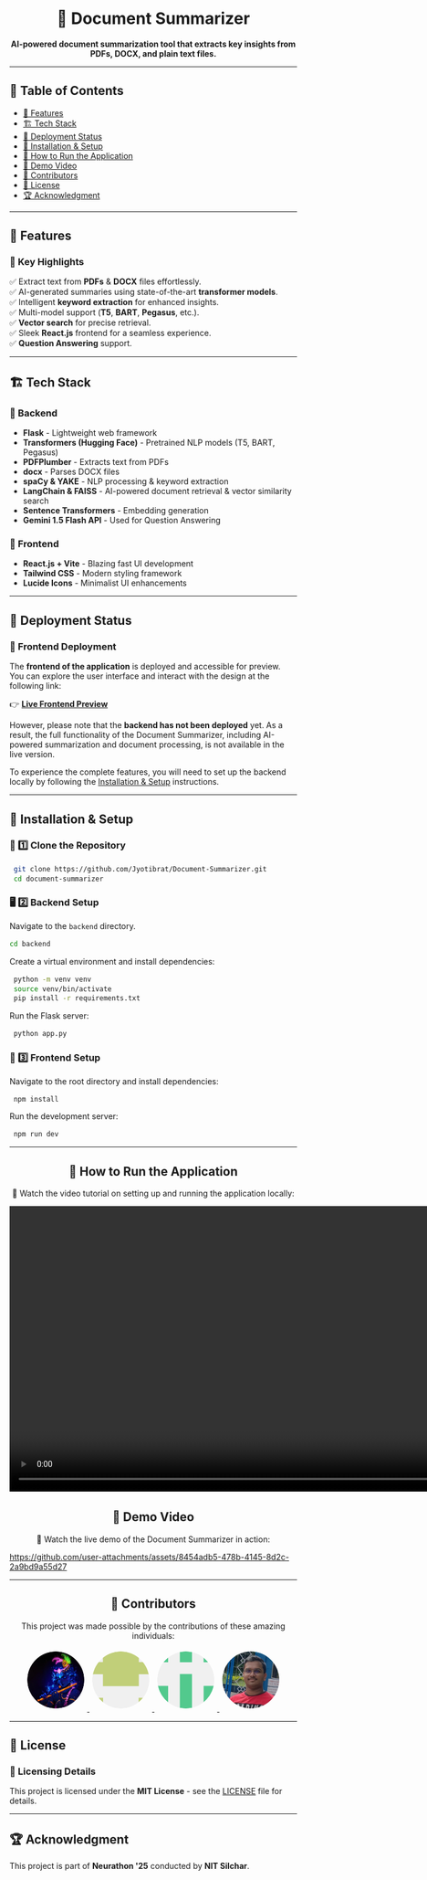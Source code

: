 <h1 align="center">
  📄 Document Summarizer
</h1>

<p align="center">
  <strong>AI-powered document summarization tool that extracts key insights from PDFs, DOCX, and plain text files.</strong>
</p>

---

## 📑 Table of Contents

- [🌟 Features](#-features)
- [🏗️ Tech Stack](#-tech-stack)
- [🚀 Deployment Status](#-deployment-status)
- [🚀 Installation & Setup](#-installation--setup)
- [🎥 How to Run the Application](#-how-to-run-the-application)
- [🎥 Demo Video](#-demo-video)
- [👥 Contributors](#-contributors)
- [📜 License](#-license)
- [🏆 Acknowledgment](#-acknowledgment)

---

## 🌟 Features

### 🔹 Key Highlights

✅ Extract text from **PDFs** & **DOCX** files effortlessly.\
✅ AI-generated summaries using state-of-the-art **transformer models**.\
✅ Intelligent **keyword extraction** for enhanced insights.\
✅ Multi-model support (**T5**, **BART**, **Pegasus**, etc.).\
✅ **Vector search** for precise retrieval.\
✅ Sleek **React.js** frontend for a seamless experience.\
✅ **Question Answering** support.

---

## 🏗️ Tech Stack

### 🔹 Backend

- **Flask** - Lightweight web framework
- **Transformers (Hugging Face)** - Pretrained NLP models (T5, BART, Pegasus)
- **PDFPlumber** - Extracts text from PDFs
- **docx** - Parses DOCX files
- **spaCy & YAKE** - NLP processing & keyword extraction
- **LangChain & FAISS** - AI-powered document retrieval & vector similarity search
- **Sentence Transformers** - Embedding generation
- **Gemini 1.5 Flash API** - Used for Question Answering

### 🔹 Frontend

- **React.js + Vite** - Blazing fast UI development
- **Tailwind CSS** - Modern styling framework
- **Lucide Icons** - Minimalist UI enhancements

---

## 🚀 Deployment Status

### 🔹 Frontend Deployment

The **frontend of the application** is deployed and accessible for preview. You can explore the user interface and interact with the design at the following link:

👉 [**Live Frontend Preview**](https://docsum.netlify.app/)

However, please note that the **backend has not been deployed** yet. As a result, the full functionality of the Document Summarizer, including AI-powered summarization and document processing, is not available in the live version.

To experience the complete features, you will need to set up the backend locally by following the [Installation & Setup](#-installation--setup) instructions.

---

## 🚀 Installation & Setup

### 🔧 1️⃣ Clone the Repository

```sh
 git clone https://github.com/Jyotibrat/Document-Summarizer.git
 cd document-summarizer
```

### 🖥️ 2️⃣ Backend Setup

Navigate to the `backend` directory. 

```sh
cd backend
```

Create a virtual environment and install dependencies:

```sh
 python -m venv venv
 source venv/bin/activate
 pip install -r requirements.txt
```

Run the Flask server:

```sh
 python app.py
```

### 🎨 3️⃣ Frontend Setup

Navigate to the root directory and install dependencies:

```sh
 npm install
```

Run the development server:

```sh
 npm run dev
```

---


<h2 style="text-align: center;">🎥 How to Run the Application</h2>

<p align="center">
📌 Watch the video tutorial on setting up and running the application locally:
</p>

<div style="text-align: center;">
  <video width="1000" controls>
    <source src="../Assets/Videos/To Run in Local Machine.mp4" type="video/mp4">
  </video>
</div>

<h2 style="text-align: center;">🎥 Demo Video</h2>

<p align="center">
📌 Watch the live demo of the Document Summarizer in action:
</p>

https://github.com/user-attachments/assets/8454adb5-478b-4145-8d2c-2a9bd9a55d27

---

<h2 align="center">
  👥 Contributors
</h2>

<p align="center">
  This project was made possible by the contributions of these amazing individuals:
</p>

<div align="center">
  <a href=https://github.com/Akshit7-uni"">
    <img src="../Assets/Contributors/Akshit Github Photo.png" alt="Akshit Joshi" style="border-radius: 50%; margin: 5px; width: 100px; height: 100px;">
  </a>
  <a href="https://github.com/Lucifer-here">
    <img src="../Assets/Contributors/Ansh Github Photo.png" alt="Ansh Gaur" style="border-radius: 50%; margin: 5px; width: 100px; height: 100px;">
  </a>
  <a href="https://github.com/Auth0r-C0dez">
    <img src="../Assets/Contributors/Rana Github Photo.png" alt="Rana Talukdar" style="border-radius: 50%; margin: 5px; width: 100px; height: 100px;">
  </a>
  <a href="https://github.com/Jyotibrat">
    <img src="../Assets/Contributors/Bindupautra Github Photo.png" alt="Bindupautra Jyotibrat" style="border-radius: 50%; margin: 5px; width: 100px; height: 100px;">
  </a>
</div>

---

## 📜 License

### 🔹 Licensing Details

This project is licensed under the **MIT License** - see the [LICENSE](LICENSE) file for details.

---

## 🏆 Acknowledgment

This project is part of **Neurathon '25** conducted by **NIT Silchar**.
